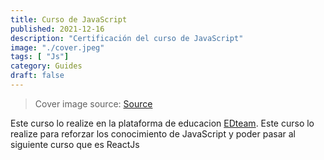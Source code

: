 ```yaml
---
title: Curso de JavaScript
published: 2021-12-16
description: "Certificación del curso de JavaScript"
image: "./cover.jpeg"
tags: [ "Js"]
category: Guides
draft: false
---
```


> Cover image source: [Source](/cover.jpeg)

Este curso lo realize en la plataforma de educacion [EDteam](https://ed.team/). Este curso lo realize para reforzar los conocimiento de JavaScript y poder pasar al siguiente curso que es ReactJs
